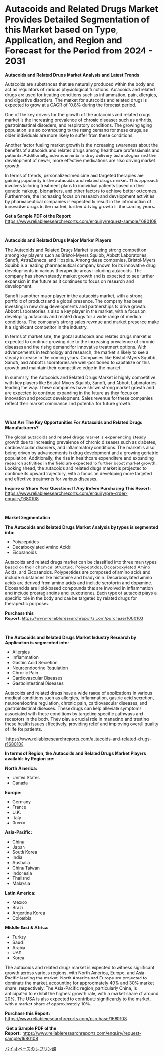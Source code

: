 <p><h1>Autacoids and Related Drugs Market Provides Detailed Segmentation of this Market based on Type, Application, and Region and Forecast for the Period from 2024 - 2031</h1></p><p><strong>Autacoids and Related Drugs Market Analysis and Latest Trends</strong></p>
<p><p>Autacoids are substances that are naturally produced within the body and act as regulators of various physiological functions. Autacoids and related drugs are used for treating conditions such as inflammation, pain, allergies, and digestive disorders. The market for autacoids and related drugs is expected to grow at a CAGR of 10.8% during the forecast period.</p><p>One of the key drivers for the growth of the autacoids and related drugs market is the increasing prevalence of chronic diseases such as arthritis, gastrointestinal disorders, and respiratory conditions. The growing aging population is also contributing to the rising demand for these drugs, as older individuals are more likely to suffer from these conditions.</p><p>Another factor fueling market growth is the increasing awareness about the benefits of autacoids and related drugs among healthcare professionals and patients. Additionally, advancements in drug delivery technologies and the development of newer, more effective medications are also driving market growth.</p><p>In terms of trends, personalized medicine and targeted therapies are gaining popularity in the autacoids and related drugs market. This approach involves tailoring treatment plans to individual patients based on their genetic makeup, biomarkers, and other factors to achieve better outcomes. Furthermore, the increasing focus on research and development activities by pharmaceutical companies is expected to result in the introduction of innovative drugs in the market, further driving growth in the coming years.</p></p>
<p><strong>Get a Sample PDF of the Report:&nbsp;</strong> <a href="https://www.reliableresearchreports.com/enquiry/request-sample/1680108">https://www.reliableresearchreports.com/enquiry/request-sample/1680108</a></p>
<p>&nbsp;</p>
<p><strong>Autacoids and Related Drugs Major Market Players</strong></p>
<p><p>The Autacoids and Related Drugs Market is seeing strong competition among key players such as Bristol-Myers Squibb, Abbott Laboratories, Sanofi, AstraZeneca, and Hospira. Among these companies, Bristol-Myers Squibb is a leading pharmaceutical company known for its innovative drug developments in various therapeutic areas including autacoids. The company has shown steady market growth and is expected to see further expansion in the future as it continues to focus on research and development.</p><p>Sanofi is another major player in the autacoids market, with a strong portfolio of products and a global presence. The company has been investing in new drug developments and partnerships to drive growth. Abbott Laboratories is also a key player in the market, with a focus on developing autacoids and related drugs for a wide range of medical conditions. The company’s strong sales revenue and market presence make it a significant competitor in the industry.</p><p>In terms of market size, the global autacoids and related drugs market is expected to continue growing due to the increasing prevalence of chronic diseases and the rising demand for innovative treatment options. With advancements in technology and research, the market is likely to see a steady increase in the coming years. Companies like Bristol-Myers Squibb, Sanofi, and Abbott Laboratories are well-positioned to capitalize on this growth and maintain their competitive edge in the market.</p><p>In summary, the Autacoids and Related Drugs Market is highly competitive with key players like Bristol-Myers Squibb, Sanofi, and Abbott Laboratories leading the way. These companies have shown strong market growth and are expected to continue expanding in the future as they focus on innovation and product development. Sales revenue for these companies reflect their market dominance and potential for future growth.</p></p>
<p>&nbsp;</p>
<p><strong>What Are The Key Opportunities For Autacoids and Related Drugs Manufacturers?</strong></p>
<p><p>The global autacoids and related drugs market is experiencing steady growth due to increasing prevalence of chronic diseases such as diabetes, cardiovascular disorders, and inflammatory conditions. The market is also being driven by advancements in drug development and a growing geriatric population. Additionally, the rise in healthcare expenditure and expanding research activities in the field are expected to further boost market growth. Looking ahead, the autacoids and related drugs market is projected to continue its upward trajectory, with a focus on developing more targeted and effective treatments for various diseases.</p></p>
<p><strong>Inquire or Share Your Questions If Any Before Purchasing This Report:</strong> <a href="https://www.reliableresearchreports.com/enquiry/pre-order-enquiry/1680108">https://www.reliableresearchreports.com/enquiry/pre-order-enquiry/1680108</a></p>
<p>&nbsp;</p>
<p><strong>Market Segmentation</strong></p>
<p><strong>The Autacoids and Related Drugs Market Analysis by types is segmented into:</strong></p>
<p><ul><li>Polypeptides</li><li>Decarboxylated Amino Acids</li><li>Eicosanoids</li></ul></p>
<p><p>Autacoids and related drugs market can be classified into three main types based on their chemical structure: Polypeptides, Decarboxylated Amino Acids, and Eicosanoids. Polypeptides are composed of amino acids and include substances like histamine and bradykinin. Decarboxylated amino acids are derived from amino acids and include serotonin and dopamine. Eicosanoids are lipid-based compounds that are involved in inflammation and include prostaglandins and leukotrienes. Each type of autacoid plays a specific role in the body and can be targeted by related drugs for therapeutic purposes.</p></p>
<p><strong>Purchase this Report:&nbsp;</strong><a href="https://www.reliableresearchreports.com/purchase/1680108">https://www.reliableresearchreports.com/purchase/1680108</a></p>
<p>&nbsp;</p>
<p><strong>The Autacoids and Related Drugs Market Industry Research by Application is segmented into:</strong></p>
<p><ul><li>Allergies</li><li>Inflammation</li><li>Gastric Acid Secretion</li><li>Neuroendocrine Regulation</li><li>Chronic Pain</li><li>Cardiovascular Diseases</li><li>Gastrointestinal Diseases</li></ul></p>
<p><p>Autacoids and related drugs have a wide range of applications in various medical conditions such as allergies, inflammation, gastric acid secretion, neuroendocrine regulation, chronic pain, cardiovascular diseases, and gastrointestinal diseases. These drugs can help alleviate symptoms associated with these conditions by targeting specific pathways and receptors in the body. They play a crucial role in managing and treating these health issues effectively, providing relief and improving overall quality of life for patients.</p></p>
<p><a href="https://www.reliableresearchreports.com/autacoids-and-related-drugs-r1680108">&nbsp;https://www.reliableresearchreports.com/autacoids-and-related-drugs-r1680108</a></p>
<p><strong>In terms of Region, the Autacoids and Related Drugs Market Players available by Region are:</strong></p>
<p>
    <p> <strong> North America: </strong>
        <ul>
            <li>United States</li>
            <li>Canada</li>
        </ul>
        </p> 
    <p> <strong> Europe: </strong>
        <ul>
            <li>Germany</li>
            <li>France</li>
            <li>U.K.</li>
            <li>Italy</li>
            <li>Russia</li>
        </ul>
        </p> 
    <p> <strong> Asia-Pacific: </strong>
        <ul>
            <li>China</li>
            <li>Japan</li>
            <li>South Korea</li>
            <li>India</li>
            <li>Australia</li>
            <li>China Taiwan</li>
            <li>Indonesia</li>
            <li>Thailand</li>
            <li>Malaysia</li>
        </ul>
        </p> 
    <p> <strong> Latin America: </strong>
        <ul>
            <li>Mexico</li>
            <li>Brazil</li>
            <li>Argentina Korea</li>
            <li>Colombia</li>
        </ul>
        </p> 
    <p> <strong> Middle East & Africa: </strong>
        <ul>
            <li>Turkey</li>
            <li>Saudi</li>
            <li>Arabia</li>
            <li>UAE</li>
            <li>Korea</li>
        </ul>
    </p>
    </p>
<p><p>The autacoids and related drugs market is expected to witness significant growth across various regions, with North America, Europe, and Asia-Pacific leading the market. North America and Europe are projected to dominate the market, accounting for approximately 40% and 30% market share, respectively. The Asia-Pacific region, particularly China, is anticipated to exhibit the highest growth rate, with a market share of around 20%. The USA is also expected to contribute significantly to the market, with a market share of approximately 10%.</p></p>
<p><strong>Purchase this Report: </strong><a href="https://www.reliableresearchreports.com/purchase/1680108">https://www.reliableresearchreports.com/purchase/1680108</a></p>
<p>&nbsp;<strong>Get a Sample PDF of the Report:&nbsp;&nbsp;</strong><a href="https://www.reliableresearchreports.com/enquiry/request-sample/1680108">https://www.reliableresearchreports.com/enquiry/request-sample/1680108</a></p>
<p><strong></strong></p>
<p><p><a href="https://github.com/Fatimaklein1/Market-Research-Report-List-1/blob/main/4485884108203.md">バイオベースのレブリン酸</a></p></p>